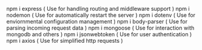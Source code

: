 npm i express ( Use for handling routing and middleware support )
npm i nodemon ( Use for automatically restart the server )
npm i dotenv ( Use for enviornmental configuration management )
npm i body-parser ( Use for parsing incoming request data )
npm i mongoose ( Use for interaction with mongodb and others )
npm i jsonwebtoken ( Use for user authentication )
npm i axios ( Use for simplified http requests )
